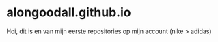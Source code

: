 # alongoodall.github.io
Hoi, dit is en van mijn eerste repositories op mijn account (nike > adidas)
